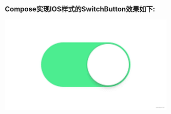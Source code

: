 
## Compose实现IOS样式的SwitchButton效果如下:
<img src= "https://raw.githubusercontent.com/TheMelody/ComposeIOSSwitchButton/main/screenshot/ios_switch_button.webp"/>
